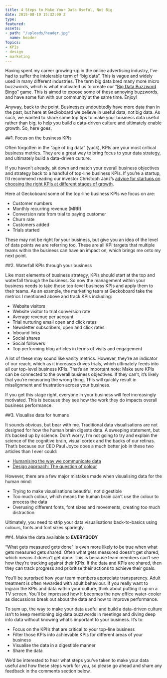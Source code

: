 ```yaml
---
title: 4 Steps to Make Your Data Useful, Not Big
date: 2015-08-10 15:32:00 Z
type: 
featured: 
assets:
- path: "/uploads/header.jpg"
  name: header
Topics:
- KPIs
- design
- marketing
---
```


Having spent my career growing-up in the online advertising industry, I’ve had to suffer the intolerable term of “big data”. This is vague and widely used in many different industries. The term big data bred many more micro buzzwords, which is what motivated us to create our “[Big Data Buzzword Bingo](/uploads/bigdatabuzzwordbingo.jpg)” game. This is aimed to expose some of these annoying buzzwords, and have some fun with our community at the same time. Enjoy!

Anyway, back to the point. Businesses undoubtedly have more data than in the past, but here at Geckoboard we believe in useful data, not big data. As such, we wanted to share some top tips to make your business data useful rather than big, to help you build a data-driven culture and ultimately enable growth. So, here goes.

##1. Focus on the business KPIs

Often forgotten in the “age of big data” (yuck), KPIs are your most critical business metrics. They are a great way to bring focus to your data strategy, and ultimately build a data-driven culture. 

If you haven’t already, sit down and match your overall business objectives and strategy back to a handful of top-line business KPIs. If you’re a startup, I’d recommend reading our investor Christoph Janz’s [advice for startups on choosing the right KPIs at different stages of growth](http://christophjanz.blogspot.fr/2013/11/the-8th-do-for-saas-startups-stay-on.html).

Here at Geckoboard some of the top-line business KPIs we focus on are:

- Customer numbers
- Monthly recurring revenue (MRR)
- Conversion rate from trial to paying customer
- Churn rate
- Customers added
- Trials started

These may not be right for your business, but give you an idea of the level of data points we are referring too. These are all KPI targets that multiple teams within the business can have an impact on, which brings me onto my next point.

##2. Waterfall KPIs through your business

Like most elements of business strategy, KPIs should start at the top and waterfall through the business. So now the management within your business needs to take those top-level business KPIs and apply them to their teams. As an example, the marketing team at Geckoboard take the metrics I mentioned above and track KPIs including:

- Website visitors
- Website visitor to trial conversion rate
- Average revenue per account 
- Trial nurturing email open and click rates
- Newsletter subscribers, open and click rates
- Inbound links
- Social shares
- Social followers
- Top performing blog articles in terms of visits and engagement

A lot of these may sound like vanity metrics. However, they’re an indicator of our reach, which as it increases drives trials, which ultimately feeds into all our top-level business KPIs. That’s an important note: Make sure KPIs can be connected to the overall business objectives. If they can’t, it’s likely that you’re measuring the wrong thing. This will quickly result in misalignment and frustration across your business.

If you get this stage right, everyone in your business will feel increasingly motivated. This is because they see how the work they do impacts overall business performance.

##3. Visualise data for humans

It sounds obvious, but bear with me. Traditional data visualisations are not designed for how the human brain digests data. A sweeping statement, but it’s backed up by science. Don’t worry, I’m not going to try and explain the science of the cognitive brain, visual cortex and the backs of our retinas. That’s because our CEO Paul Joyce does a much better job in these two articles than I ever could:

- [Humanising the way we communicate data](https://www.geckoboard.com/blog/humanising-the-way-we-communicate-data/)
- [Design approach: The question of colour](https://www.geckoboard.com/blog/design-approach-the-question-of-colour/)

However, there are a few major mistakes made when visualising data for the human mind:

- Trying to make visualisations beautiful, not digestible
- Too much colour, which means the human brain can’t use the colour to process the data
- Overusing different fonts, font sizes and movements, creating too much distraction

Ultimately, you need to strip your data visualisations back-to-basics using colours, fonts and font sizes sparingly.

##4. Make the data available to **EVERYBODY**

“What gets measured gets done” is even more likely to be true when what gets measured gets shared. Often what gets measured doesn’t get shared, which means it doesn’t get done. This is because team members can’t see how they’re tracking against their KPIs. If the data and KPIs are shared, then they can track progress and prioritise their actions to achieve their goals. 

You’ll be surprised how your team members appreciate transparency. Adult treatment is often rewarded with adult behaviour. If you really want to ingrain the KPIs and data within your culture, think about putting it up on a TV screen. You’ll be impressed how it becomes the new office water-cooler as discussions break out about the data and how to improve performance.

To sum up, the way to make your data useful and build a data-driven culture isn’t to keep mentioning big data buzzwords in meetings and diving deep into data without knowing what’s important to your business. It’s to:

- Focus on the KPI’s that are critical to your top-line business
- Filter those KPIs into achievable KPIs for different areas of your business
- Visualise the data in a digestible manner 
- Share the data

We’d be interested to hear what steps you’ve taken to make your data useful and how these steps work for you, so please go ahead and share any feedback in the comments section below.
